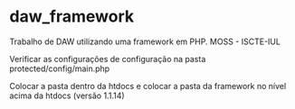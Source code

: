 daw_framework
=============

Trabalho de DAW utilizando uma framework em PHP. MOSS - ISCTE-IUL

Verificar as configurações de configuração na pasta protected/config/main.php

Colocar a pasta dentro da htdocs e colocar a pasta da framework no nível acima da htdocs (versão 1.1.14)
